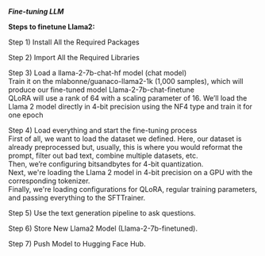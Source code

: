 ***Fine-tuning LLM***

**Steps to finetune Llama2:**

Step 1) Install All the Required Packages<br>

Step 2) Import All the Required Libraries<br>

Step 3) Load a llama-2-7b-chat-hf model (chat model)<br>
        Train it on the mlabonne/guanaco-llama2-1k (1,000 samples), which will produce our fine-tuned model Llama-2-7b-chat-finetune<br>
        QLoRA will use a rank of 64 with a scaling parameter of 16. We’ll load the Llama 2 model directly in 4-bit precision using the NF4         type and train it for one epoch<br>
        
Step 4) Load everything and start the fine-tuning process<br>
        First of all, we want to load the dataset we defined. Here, our dataset is already preprocessed but, usually, this is where you            would reformat the prompt, filter out bad text, combine multiple datasets, etc.<br>
        Then, we’re configuring bitsandbytes for 4-bit quantization.<br>
        Next, we're loading the Llama 2 model in 4-bit precision on a GPU with the corresponding tokenizer.<br>
        Finally, we're loading configurations for QLoRA, regular training parameters, and passing everything to the SFTTrainer.<br> 
        
Step 5) Use the text generation pipeline to ask questions.<br>

Step 6) Store New Llama2 Model (Llama-2-7b-finetuned).<br>

Step 7) Push Model to Hugging Face Hub.<br>
